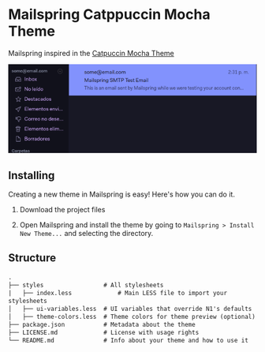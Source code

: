 # Mailspring Catppuccin Mocha Theme

Mailspring inspired in the [Catpuccin Mocha Theme](https://github.com/catppuccin/catppuccin)

![](./screenshot/theme.png)

## Installing

Creating a new theme in Mailspring is easy! Here's how you can do it.

1. Download the project files

2. Open Mailspring  and install the theme by going to `Mailspring > Install New Theme...`
   and selecting the directory.

## Structure
```
.
├── styles                 # All stylesheets
|   ├── index.less             # Main LESS file to import your stylesheets
│   ├── ui-variables.less  # UI variables that override N1's defaults
│   ├── theme-colors.less  # Theme colors for theme preview (optional)
├── package.json           # Metadata about the theme
├── LICENSE.md             # License with usage rights
└── README.md              # Info about your theme and how to use it
```
